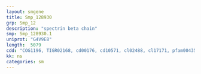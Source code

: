 ```yaml
---
layout: smgene
title: Smp_128930
grp: Smp_12
description: "spectrin beta chain"
smp: Smp_128930.1
uniprot: "G4V9E8"
length:  5079
cdd: "COG1196, TIGR02168, cd00176, cd10571, cl02488, cl17171, pfam00435, pfam15410, smart00150, smart00233"
kk: ns
categories: sm
---
```

